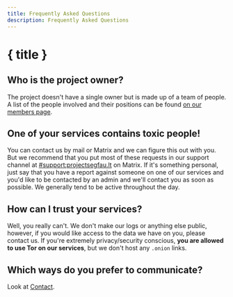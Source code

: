 ```yaml
---
title: Frequently Asked Questions
description: Frequently Asked Questions
---
```


# { title }

## Who is the project owner?

The project doesn't have a single owner but is made up of a team of people. A list of the people involved and their positions can be found [on our members page](/members).

## One of your services contains toxic people!

You can contact us by mail or Matrix and we can figure this out with you. But we recommend that you put most of these requests in our support channel at [#support:projectsegfau.lt](https://matrix.to/#/#support:projectsegfau.lt) on Matrix. If it's something personal, just say that you have a report against someone on one of our services and you'd like to be contacted by an admin and we'll contact you as soon as possible. We generally tend to be active throughout the day.

## How can I trust your services?

Well, you really can't. We don't make our logs or anything else public, however, if you would like access to the data we have on you, please contact us. If you're extremely privacy/security conscious, **you are allowed to use Tor on our services**, but we don't host any `.onion` links.

## Which ways do you prefer to communicate?

Look at [Contact](/contact).